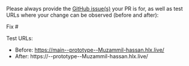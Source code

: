 Please always provide the [GitHub issue(s)](../issues) your PR is for, as well as test URLs where your change can be observed (before and after):

Fix #<gh-issue-id>

Test URLs:
- Before: https://main--prototype--Muzammil-hassan.hlx.live/
- After: https://<branch>--prototype--Muzammil-hassan.hlx.live/
